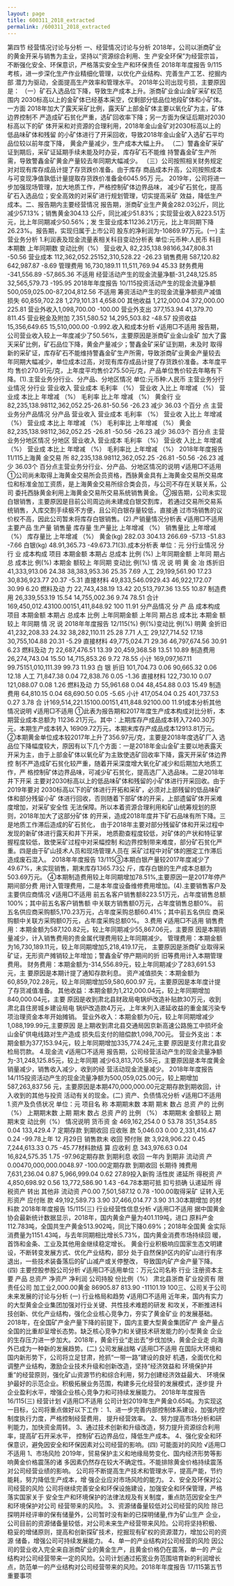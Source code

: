 ```yaml
---
layout: page
title: 600311_2018_extracted
permalink: /600311_2018_extracted
---
```


第四节
经营情况讨论与分析
一、经营情况讨论与分析
2018年，公司以浙商矿业的黄金开采与销售为主业，坚持以“资源综合利用、生
产安全环保”为经营宗旨，不断强化安全、环保意识，严格落实安全生产和环保责任
2018年年度报告
9/115考核，进一步深化生产作业精细化管理，以优化产业结构、完善生产工艺、挖掘内部
潜力为驱动，全面提高生产效率和管理水平。
2018年公司出现亏损，主要原因是：
（一）矿石入选品位下降，导致生产成本上升。浙商矿业金山金矿采矿权范围内
2030标高以上的金矿体已经基本采空，仅剩部分低品位地段矿体和小矿体。一方面
2018年加大了露天采矿比例，露天矿上部金矿体主要以氧化矿为主，矿体边界控制不
严造成矿石贫化严重，选矿回收率下降；另一方面为保证后期对2030标高以下的矿
体开采和对资源的合理利用，2018年金山金矿对2030标高以上的低品味矿体和残留
的小矿体进行了开采回收，导致2018年金山金矿入选矿石平均品位较以前年度下降，
黄金产量减少，生产成本大幅上升。
（二）警鑫金矿采矿证到期后，采矿证延期手续未能及时办妥，库存矿石不能维
持警鑫金矿生产所需，导致警鑫金矿黄金产量较去年同期大幅减少。
（三）公司按照相关财务规定对对现有库存成品计提了存货跌价准备。由于库存
商品成本升高，公司按照成本与可变现净值孰低计量提取存货跌价准备金6045.95万
元。
2019年，公司将进一步加强现场管理，加大地质工作，严格控制矿体边界品味，
减少矿石贫化，提高矿石入选品位；安全高效的对采矿进行规划管理，切实提高采矿
效益，降低生产成本。二、报告期内主要经营情况
报告期，浙商矿业生产黄金282.03公斤，同比减少57.13%；销售黄金304.13
公斤，同比减少51.83%；实现营业收入8223.51万元，比上年同期减少50.56%；发
生营业成本11236.21万元，比上年同期下降26.23%。报告期，实现归属于上市公司
股东的净利润为-10869.97万元。(一)
主营业务分析
1.利润表及现金流量表相关科目变动分析表
单位:元币种:人民币
科目
本期数
上年同期数
变动比例（%）
营业收入
82,235,138.98166,347,808.31
-50.56
营业成本
112,362,052.25152,310,528.22
-26.23
销售费用
587,120.82
642,987.87
-8.69
管理费用
16,730,189.11
11,511,769.94
45.33
财务费用
-341,556.89
-57,865.36
不适用
经营活动产生的现金流量净额-31,248,125.85
32,565,579.73
-195.95
2018年年度报告
10/115投资活动产生的现金流量净额500,059,025.00-87,204,812.56
不适用
筹资活动产生的现金流量净额资产减值损失
60,859,702.28
1,279,101.31
4,658.00
其他收益
1,212,000.04
372,000.00
225.81
营业外收入1,098,700.00
-100.00
营业外支出
377,153.94
41,379.70
811.45
营业税金及附加
7,351,580.52
14,295,503.82
-48.57
投资收益
15,356,649.65
15,510,000.00
-0.992.收入和成本分析
√适用□不适用
报告期，公司营业收入较上一年度减少了50.56%，主要原因是浙商矿业金山金矿
加大了露天采矿比例，矿石品位下降，黄金产量减少；警鑫金矿采矿证到期，未及时
取得新的采矿证，库存矿石不能维持警鑫金矿生产所需，导致浙商矿业黄金产量较去
年同期大幅减少，单位成本过高，对现有库存成品计提了存货跌价准备。本年度平均
售价270.91元/克，上年度平均售价275.50元/克，产品单位售价较去年略有下降。(1).主营业务分行业、分产品、分地区情况
单位:元币种:人民币
主营业务分行业情况
分行业
营业收入
营业成本
毛利率
（%）
营业收
入比上
年增减
（%）
营业成
本比上
年增减
（%）
毛利率
比上年
增减
（%）
黄金行
业
82,235,138.98112,362,052.25-26.81-50.56
-26.23
减少
36.03
个百分
点
主营业务分产品情况
分产品
营业收入
营业成本
毛利率
（%）
营业收
入比上
年增减
（%）
营业成
本比上
年增减
（%）
毛利率比
上年增减
（%）
黄金
82,235,138.98112,362,052.25
-26.81
-50.56
-26.23
减少
36.03个
百分点
主营业务分地区情况
分地区
营业收入
营业成本
毛利率
（%）
营业收
入比上
年增减
（%）
营业成
本比上
年增减
（%）
毛利率比
上年增减
（%）
2018年年度报告
11/115上海黄
金交易
所
82,235,138.98112,362,052.25
-26.81
-50.56
-26.23
减少
36.03个
百分点主营业务分行业、分产品、分地区情况的说明
√适用□不适用
①公司尚未取得上海黄金交易所会员资格，西脉黄金具有上海黄金交易所交易席
位和标准金加工资质，是上海黄金交易所综合类会员，与公司不存在关联关系，公司
委托西脉黄金利用上海黄金交易所交易系统销售黄金。
②报告期，公司未实现白银销售，主要原因是目前公司周边尚未建成白银交割库，
若通过交易所交易系统销售，入库交割手续极不方便，且公司白银存量较低，直接通
过市场销售的议价权不高，因此公司暂未将库存白银销售。(2).产销量情况分析表
√适用□不适用
主要产品
生产量
销售量
库存量
生产量比
上年增减
（%）
销售量比
上年增减
（%）
库存量比
上年增减
（%）
黄金(kg)
282.03
304.13
266.69
-57.13
-51.83
-7.66
白银(kg)
48.91,365.73
-49.673.71(3).成本分析表
单位：元
分行业情况
分
行
业
成本构成
项目
本期金额
本期占
总成本
比例
(%)
上年同期金额
上年同
期占总
成本比
例(%)
本期金
额较上
年同期
变动比
例(%)
情
况
说
明
黄
金
冶
炼折旧
41,333,913.06
24.38
38,383,953.36
25.35
7.69
人工
29,199,561.90
17.23
30,836,923.77
20.37
-5.31
直接材料
49,833,546.0929.43
46,922,172.07
30.99
6.20
燃料及动
力
22,743,438.19
13.42
20,513,797.36
13.55
10.87
制造费用
26,339,553.19
15.54
14,755,002.36
9.74
78.51
合计
169,450,012.43100.00151,411,848.92
100
11.91
分产品情况
分
产
品
成本构成
项目
本期金额
本期占
总成本
比例
上年同期金额
上年同
期占总
成本比
本期金
额较上
年同期
情
况
说
2018年年度报告
12/115(%)
例(%)变动比
例(%)
明黄
金折旧
41,232,208.33
24.32
38,282,110.11
25.28
7.71
人工
29,127,714.52
17.18
30,755,104.88
20.31
-5.29
直接材料
49,775,024.71
29.36
46,797,674.56
30.91
6.23
燃料及动
力
22,687,476.51
13.39
20,459,368.58
13.51
10.89
制造费用
26,274,743.04
15.50
14,715,853.26
9.72
78.55
小计
169,097,167.11
99.75151,010,111.39
99.73
11.93
白
银
折旧
101,704.73
0.06
90,665.32
0.06
12.18
人工
71,847.38
0.04
72,838.76
0.05
-1.36
直接材料
122,730.10
0.07
121,088.07
0.08
1.26
燃料及动
力
55,961.68
0.04
48,454.88
0.03
15.49
制造费用
64,810.15
0.04
68,690.50
0.05
-5.65
小计
417,054.04
0.25
401,737.53
0.27
3.78
合
计169,514,221.15100.00151,411,848.92100.00
11.91成本分析其他情况说明
√适用□不适用
①此表为报告期和2017年度生产成本构成对比分析，本期营业成本总额为
11236.21万元。其中：上期库存产成品成本转入7240.30万元，本期生产成本转入
16909.72万元，本期末库存产成品成本12913.81万元。
②本期黄金单位成本较2017年上升了356.97元/克，主要是2018年度选矿厂入
选品位下降幅度较大，原因有以下几个方面：一是2018年金山金矿主要以地表露天
开采为主，由于上部金矿体以氧化矿为主致使选矿回收率下降，露天开采矿体边界控
制不严造成矿石贫化较严重，随着开采深度增大氧化矿减少和后期加大地质工作，严
格控制矿体边界品味，可减少矿石贫化，提高选厂入选品味。二是2018年井下开采
主要对2030标高以上的低品味矿体和残留的小矿体进行开采回收。由于2019年要对
2030标高以下的矿体进行开拓和采矿，必须对上部残留的低品味矿体和部分残留小矿
体进行回收，否则随着下部矿体的开采，上部遗留矿体开采难度增加，对采矿安全性
无法保障。所以本着资源合理利用和矿山统筹规划的原则，2018年加大了这部分矿体
的开采，造成2018年度井下矿石品味有所下降。三是地质工作滞后造成的矿石贫化，
由于2018年主要对部分残留矿体和开采过程中发现的新矿体进行露天和井下开采，
地质勘查程度较低，对矿体的产状和特征掌握程度较低，致使采矿过程中对采幅控制
和边界控制带来难度，部分矿石贫化严重。四是由于矿山技术人员和现场管理人员在
采矿过程中对矿体的圈定工作滞后造成废石混入。
2018年年度报告
13/115③本期白银产量较2017年度减少了49.67%，未实现销售，期末库存1365.73公
斤，库存白银的生产成本总额为503.69万元。
④本期制造费用较上年同期增加78.51%,主要原因一是2017年停产期间部分费
用计入管理费用，二是本年度设备维修费用增加。(4).主要销售客户及主要供应商情况
√适用□不适用
前五名客户销售额8223.51万元，占年度销售总额100%；其中前五名客户销售额
中关联方销售额0万元，占年度销售总额0%。
前五名供应商采购额5,170.23万元，占年度采购总额60.41%；其中前五名供应
商采购额中关联方采购额0万元，占年度采购总额0%。
3.费用
√适用□不适用
销售费用：本期金额为587,120.82元，较上年同期减少55,867.06元，主要原
因是本期销量减少，计入销售费用的贵金属代理费用较上年同期减少。
管理费用：本期金额为16,730,189.11元，较上年同期增加5,218,419.17元，
主要原因是浙商矿业取得采矿证，无形资产摊销较上年增加；警鑫金矿停产期间的折
旧等费用计入本期管理费用。
财务费用：本期金额为-314,556.89元，较上年同期减少了283,691.53元，主
要原因是本期计提了通知存款利息。
资产减值损失：本期金额为60,859,702.28元，较上年同期增加59,580,600.97
元，主要原因是本年度计提了存货减值准备。
其他收益：本期金额为1,212,000.04元，较上年同期增加840,000.04元，主要
原因是收到肃北县财政局电锅炉改造补贴款30万元，收到肃北县住房城乡建设局电
锅炉改造款4万元，上年末列入递延收益的重金属污染专项治理资金本年开始摊销。
营业外收入：本期金额为0元，较上年同期增减少1,088,199.99元,主要原因
是上期收到肃北县交通局因京新高速公路施工中损坏金山金矿供电线路对生产造成
损失后支付的赔偿款1,098,700元。
营业外支出：本期金额为377,153.94元，较上年同期增加335,774.24元,主要
原因是支付肃北县安检局罚款。
4.现金流
√适用□不适用
报告期，公司经营活动产生的现金流量净额为-31,248,125.85元，较上年同期
减少63,813,705.58元，主要原因是本年度黄金销量减少，销售收入减少，收到的经
营活动现金流量减少。
2018年年度报告
14/115投资活动产生的现金流量净额为500,059,025.00元，较上期增加587,263,837.56
元，主要原因是本期470,000,000.00元定期存款到期收回，计入收到的其他与投资
活动有关的现金。(二)
资产、负债情况分析
√适用□不适用
1.资产及负债状况
单位：元
项目名
称
本期期末数
本期
期末
数占
总资
产的
比例
（%）
上期期末数
上期
期末
数占
总资
产的
比例
（%）
本期期末
金额较上
期期末变
动比例（%）
情况说明
货币资
金
469,162,254.0
0
53.78
351,354.85
0.04
133,429.4
7
定期存款
到期收回
应收账
款
5,046.03
0.00
2,331,416.47
0.24
-99.78上年
12
月29日
销售款未
收回
预付账
款
3,928,906.22
0.45
7,244,613.33
0.75
-45.77材料款结
算
应收利
息
343,976.63
0.04
16,824,575.35
1.75
-97.96定期存款
到期利息
收回
一年内
到期非
流动资
产0.00470,000,000.0048.97
-100.00定期存款
到期收回
长期待
摊费用
7,631,236.04
0.87
5,966,999.04
0.62
27.89投入新购
活性炭
递延所
得税资
产
4,850,698.92
0.56
13,772,586.90
1.43
-64.78本期可抵
扣亏损确
认递延所
得税资产
转出
其他非
流动资
产0.00
7,501,587.12
0.78
-100.00取得采矿
证转入无
形资产
应付账
款
49,192,589.73
3.90
37,466,014.77
3.90
31.30本期增加
的材料款
2018年年度报告
15/115(三)
行业经营性信息分析
√适用□不适用
据中国黄金协会最新统计数据显示，2018年，国内黄金产量为401.119吨，进口
原料产金112.783吨，全国共生产黄金513.902吨，同比下降0.69%；2018年全国黄
金实际消费量为1151.43吨，与去年同期相比增长5.73%，国内黄金消费市场持续回
暖，首饰和金条、工业及其他用金继续稳定增长。
黄金行业积极响应国家生态文明建设，不断转变发展方式、优化产业结构，部分
处于自然保护区内的矿山进行有序退出，一些技术装备落后的矿山减产或关停整改，
导致国内矿产金产量下降。
(四)
主要控股参股公司分析
√适用□不适用单位：万元公司名称
行业
注册资本主要
产品
总资产
净资产
净利润
公司持股
份比例（%）
肃北县浙商
矿业投资有
限责任公司
加工业2,000.00黄金
86905.87
813.90
-11101.19
100三、公司关于公司未来发展的讨论与分析
(一)
行业格局和趋势
√适用□不适用
近年来，国内有实力的大型黄金企业集团加强对行业关键、共性技术难题的研发
和攻关，不断推进科技创新、优化产业结构，强化企业核心竞争力，夯实了黄金矿业
的发展基础。2018年，在全国矿产金产量下降的前提下，国内主要大型黄金集团矿产
金产量占全国的比重却呈增长态势。缺乏核心竞争力和关键技术研发能力的小型黄金
企业的生存压力进一步加大。2018年，黄金行业“走出去”步伐加快，黄金企业走
向海外已成为一种新的发展趋势。(二)
公司发展战略
√适用□不适用
在国际大环境和国内新形势下，公司将立足甘肃，抢抓“一带一路”建设的良好
机遇，全面优化和调整产业结构，激励企业技术升级和创新改造，坚持“经济效益和
环境保护并重”的经营原则，强化矿山资源节约和综合利用，努力创建经济效益最大、
环境保护最好的示范企业。积极拓展业务范围，构建多元化经营的发展模式，逐步提
升企业盈利水平，增强企业核心竞争力和可持续发展能力。
2018年年度报告
16/115(三)
经营计划
√适用□不适用
公司计划2019年生产黄金0.65吨。为实现这一目标，公司将重点做好以下工作：
1、进一步完善内部控制体系建设，加强内控制度执行力度，严格控制经营费用，
提升经营效率。
2、努力提高市场分析和研判能力，加快资金周转。
3、通过技术创新和升级改造，努力提升资源综合利用率，提高矿石开采水平，
控制矿石边界品位，降低生产成本。
4、强化安全和环保意识，避免因安全和环保因素对公司经营的影响。(四)
可能面对的风险
√适用□不适用
1、市场风险
2019年，贸易保护主义和地缘局势变化、国内经济形势等影响黄金价格震荡的诸
多因素仍然存在较大不确定性。不能排除黄金价格持续震荡对公司经营业绩的影响。
公司将不断提高生产技术和管理水平，提高产能，节约能耗，努力降低生产成本，增
强企业应对市场风险的能力。
2、安全及环保对公司经营的风险
公司将继续完善安全和环保设施建设，加强安全和环保管理，严格落实国家关于
安全生产和环境保护的法律法规及有关制度，重点防范因安全生产和环境保护对公司
经营带来的风险。
3、资源储备量较低对公司经营的风险
除已探明并经评审的保有储量外，公司暂时没有新的已探明储量,作为矿山生产
企业，公司目前的资源储备量较低，对公司未来生产经营带来风险。公司将坚持积极、
稳妥的增储原则，提高和创新探矿技术，挖掘现有矿权的资源潜力，增加公司的资源
储备，增强公司可持续发展能力。
4、单一的产业结构对公司经营的风险
因公司的营业收入完全来自浙商矿业的黄金生产，且黄金价格仍在震荡，单一的
产业结构对公司经营带来一定的风险。公司计划通过拓宽业务范围培育新的利润增长
点，防范单一的产业结构对公司经营带来的风险。2018年年度报告
17/115第五节
重要事项